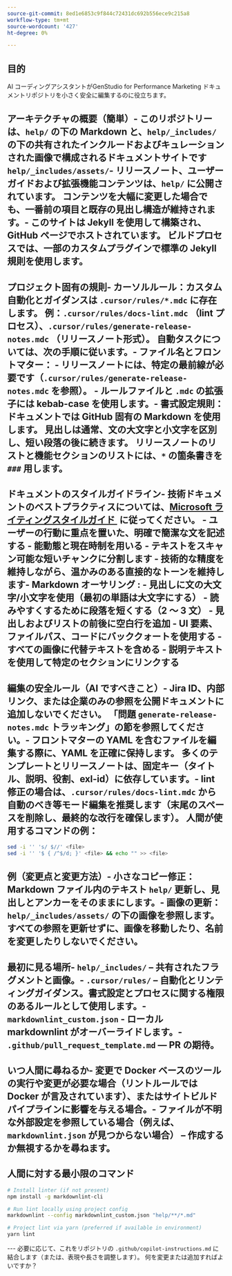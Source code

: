 ```yaml
---
source-git-commit: 8ed1e6853c9f844c72431dc692b556ece9c215a8
workflow-type: tm+mt
source-wordcount: '427'
ht-degree: 0%

---
```

## 目的

AI コーディングアシスタントがGenStudio for Performance Marketing ドキュメントリポジトリを小さく安全に編集するのに役立ちます。

## アーキテクチャの概要（簡単）- このリポジトリーは、`help/` の下の Markdown と、`help/_includes/` の下の共有されたインクルードおよびキュレーションされた画像で構成されるドキュメントサイトです `help/_includes/assets/`- リリースノート、ユーザーガイドおよび拡張機能コンテンツは、`help/` に公開されています。 コンテンツを大幅に変更した場合でも、一番前の項目と既存の見出し構造が維持されます。- このサイトは Jekyll を使用して構築され、GitHub ページでホストされています。 ビルドプロセスでは、一部のカスタムプラグインで標準の Jekyll 規則を使用します。

## プロジェクト固有の規則- カーソルルール：カスタム自動化とガイダンスは `.cursor/rules/*.mdc` に存在します。 例：`.cursor/rules/docs-lint.mdc` （lint プロセス）、`.cursor/rules/generate-release-notes.mdc` （リリースノート形式）。 自動タスクについては、次の手順に従います。- ファイル名とフロントマター：   - リリースノートには、特定の最前線が必要です（`.cursor/rules/generate-release-notes.mdc` を参照）。   - ルールファイルと `.mdc` の拡張子には kebab-case を使用します。- 書式設定規則：ドキュメントでは GitHub 固有の Markdown を使用します。 見出しは通常、文の大文字と小文字を区別し、短い段落の後に続きます。 リリースノートのリストと機能セクションのリストには、`*` の箇条書きを `###` 用します。

## ドキュメントのスタイルガイドライン- 技術ドキュメントのベストプラクティスについては、[Microsoft ライティングスタイルガイド &#x200B;](https://learn.microsoft.com/en-us/style-guide/) に従ってください。   - ユーザーの行動に重点を置いた、明確で簡潔な文を記述する   - 能動態と現在時制を用いる   - テキストをスキャン可能な短いチャンクに分割します   - 技術的な精度を維持しながら、温かみのある直接的なトーンを維持します- Markdown オーサリング :   - 見出しに文の大文字/小文字を使用（最初の単語は大文字にする）   - 読みやすくするために段落を短くする（2 ～ 3 文）   - 見出しおよびリストの前後に空白行を追加   - UI 要素、ファイルパス、コードにバッククォートを使用する   - すべての画像に代替テキストを含める   - 説明テキストを使用して特定のセクションにリンクする

## 編集の安全ルール（AI ですべきこと）- Jira ID、内部リンク、または企業のみの参照を公開ドキュメントに追加しないでください。 「問題 `generate-release-notes.mdc` トラッキング」の節を参照してください。- フロントマターの YAML を含むファイルを編集する際に、YAML を正確に保持します。 多くのテンプレートとリリースノートは、固定キー（タイトル、説明、役割、exl-id）に依存しています。- lint 修正の場合は、`.cursor/rules/docs-lint.mdc` から自動のべき等モード編集を推奨します（末尾のスペースを削除し、最終的な改行を確保します）。 人間が使用するコマンドの例：

```sh
sed -i '' 's/ $//' <file>
sed -i '' '$ { /^$/d; }' <file> && echo "" >> <file>
```

## 例（変更点と変更方法）- 小さなコピー修正：Markdown ファイル内のテキスト `help/` 更新し、見出しとアンカーをそのままにします。- 画像の更新：`help/_includes/assets/` の下の画像を参照します。 すべての参照を更新せずに、画像を移動したり、名前を変更したりしないでください。

## 最初に見る場所- `help/_includes/` – 共有されたフラグメントと画像。- `.cursor/rules/` – 自動化とリンティングガイダンス。書式設定とプロセスに関する権限のあるルールとして使用します。- `markdownlint_custom.json` - ローカル markdownlint がオーバーライドします。- `.github/pull_request_template.md` — PR の期待。

## いつ人間に尋ねるか- 変更で Docker ベースのツールの実行や変更が必要な場合（リントルールでは Docker が言及されています）、またはサイトビルドパイプラインに影響を与える場合。- ファイルが不明な外部設定を参照している場合（例えば、`markdownlint.json` が見つからない場合） – 作成するか無視するかを尋ねます。

## 人間に対する最小限のコマンド

```sh
# Install linter (if not present)
npm install -g markdownlint-cli

# Run lint locally using project config
markdownlint --config markdownlint_custom.json "help/**/*.md"

# Project lint via yarn (preferred if available in environment)
yarn lint
```

&#x200B;---
必要に応じて、これをリポジトリの `.github/copilot-instructions.md` に結合します（または、表現や長さを調整します）。 何を変更または追加すればよいですか？

